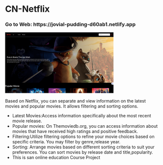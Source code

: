 <h1>CN-Netflix</h1>
<h3>Go to Web: https://jovial-pudding-d60ab1.netlify.app </h3>
  <img width='70%' src="https://github.com/jenny4711/portfolio-site/blob/main/img/projects/netflixC.png"/>
  <p>Based on Netflix, you can separate and view information on the latest movies and popular movies. It allows filtering and sorting options.</p>
  <ul>
  <li>Latest Movies:Access information specifically about the most recent movie release.</li>
  <li>Popular movies: On Themoviedb.org, you can access information about movies that have received high ratings and positive feedback. </li>
  <li>Filtering:Utilize filtering options to refine your movie choices based on specific criteria. You may filter by genre,release year.</li>
  <li>Sorting: Arrange movies based on different sorting criteria to suit your preferences. You can sort movies by release date and title,popularity.</li>
  <li>This is san online education Course Project</li>
  



</ul>

  
  
  
